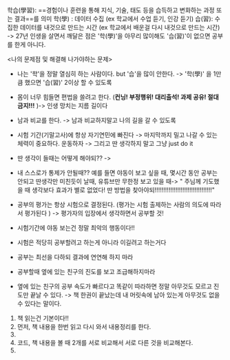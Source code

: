 학습(學習): ==경험이나 훈련을 통해 지식, 기술, 태도 등을 습득하고 변화하는 과정 또는 결과==를 의미
	학(學) : 데이터 수집 (ex 학교에서 수업 듣기, 인강 듣기)
	습(習): 수집한 데이터를 내것으로 만드는 시간 (ex 학교에서 배운걸 다시 내것으로 만드는 시간)
	-> 27년 인생을 살면서 깨달은 점은 '학(學)'을 아무리 많이해도 '습(習)'이 없으면 공부를 한게 아니다.

<나의 문제점 및 해결해 나가야하는 문제>
- 나는 '학'을 정말 열심히 하는 사람이다. but '습'을 많이 안한다. -> '학(學)' 을 1만큼 했으면 '습(習)' 2이상 할 수 있도록
- 몸이 너무 힘들면 편법을 쓸려고 한다. (__컨닝! 부정행위! 대리출석! 과제 공유! 절대금지!!!__ )-> 인생 망치는 지름 길이다
- 남과 비교를 한다. -> 남과 비교하지말고 나의 길을 갈 수 있도록
- 시험 기간(기말고사)에 항상 자기연민에 빠진다 -> 마지막까지 밀고 나갈 수 있는 체력이 중요하다. 운동하자
		-> 그리고 딴 생각하지 말고 그냥 just do it
- 딴 생각이 들때는 어떻게 해야되?? ->
- 내 스스로가 통제가 안될때?? 예를 들면 야동이 보고 싶을 때, 몇시간 동안 공부는 안되고 딴생각만 미친듯이 날때, 유튜브만 무한정 보고 있을 때-> " 주님께 기도했을 때 생각보다 효과가 별로 없었다! 딴 방법을 찾아야되!!!!!!!!!!!!!!!!!!!!!!!!!!!!!!!!!"

- 공부의 평가는 항상 시험으로 결정된다. (평가는 시험 출제하는 사람의 의도에 따라서 평가된다 )
		-> 평가자의 입장에서 생각하면서 공부할 것! 
- 시험기간에 야동 보는건 정말 최악의 행동이다!!
- 시험은 적당히 공부할려고 하는게 아니라 이길려고 하는거다
- 공부는 최선을 다하되 결과에 연연해 하지 마라
- 공부할때 옆에 있는 친구의 진도를 보고 조급해하지마라 
- 옆에 있는 친구의 공부 속도가 빠르다고 똑같이 따라하면 정말 아무것도 모르고 진도만 끝날 수 있다.
	-> 책 한권이 끝났는데 내 머릿속에 남아 있는게 아무것도 없을 수 있다는 말이다.

1. 책 읽는건 기본이다!!
2. 먼저, 책 내용을 한번 읽고 다시 와서 내용정리를 한다.
3. 
4. 코드, 책 내용을 볼 때 2개를 서로 비교해서 서로 다른 것을 비교해본다.
5. 


